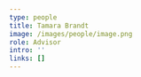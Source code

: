 ```yaml
---
type: people
title: Tamara Brandt
image: /images/people/image.png
role: Advisor
intro: ''
links: []
---
```


